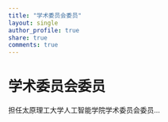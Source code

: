```yaml
---
title: "学术委员会委员"
layout: single
author_profile: true
share: true
comments: true
---
```


# 学术委员会委员

担任太原理工大学人工智能学院学术委员会委员...